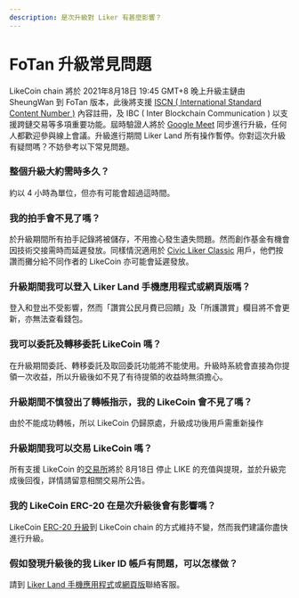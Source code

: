 ```yaml
---
description: 是次升級對 Liker 有甚麼影響？
---
```


# FoTan 升級常見問題

LikeCoin chain 將於 2021年8月18日 19:45 GMT+8 晚上升級主鏈由 SheungWan 到 FoTan 版本，此後將支援 [ISCN \( International Standard Content Number \)](../decentralized-publishing/what-is-iscn.md) 內容註冊，及 IBC \( Inter Blockchain Communication \) 以支援跨鏈交易等多項重要功能。屆時驗證人將於 [Google Meet](https://meet.google.com/hhu-gniq-exd) 同步進行升級，任何人都歡迎參與線上會議。升級進行期間 Liker Land 所有操作暫停。你對這次升級有疑問嗎？不妨參考以下常見問題。

### 整個升級大約需時多久？

約以 4 小時為單位，但亦有可能會超過這時間。

### 我的拍手會不見了嗎？

於升級期間所有拍手記錄將被儲存，不用擔心發生遺失問題。然而創作基金有機會因技術交接需時而延遲發放。同樣情況適用於 [Civic Liker Classic](../../user-guide/civic-liker/) 用戶，他們按讚而攤分給不同作者的 LikeCoin 亦可能會延遲發放。

### 升級期間我可以登入 Liker Land 手機應用程式或網頁版嗎？

登入和登出不受影響，然而「讚賞公民月費已回饋」及「所護讚賞」欄目將不會更新，亦無法查看錢包。

### 我可以委託及轉移委託 LikeCoin 嗎？

在升級期間委託、轉移委託及取回委託功能將不能使用。升級時系統會直接為你提領一次收益，所以升級後如不見了有待提領的收益時無須擔心。

### 升級期間不慎發出了轉帳指示，我的 LikeCoin 會不見了嗎？

由於不能成功轉帳，所以 LikeCoin 仍歸原處，升級成功後用戶需重新操作

### 升級期間我可以交易 LikeCoin 嗎？

所有支援 LikeCoin 的[交易所](../trade/)將於 8月18日 停止 LIKE 的充值與提現，並於升級完成後回復，詳情請留意相關交易所公告。

### 我的 LikeCoin ERC-20 在是次升級後會有影響嗎？

LikeCoin [ERC-20 升級](migration/)到 LikeCoin chain 的方式維持不變，然而我們建議你盡快進行升級。

### 假如發現升級後的我 Liker ID 帳戶有問題，可以怎樣做？

請到 [Liker Land 手機應用程式](https://liker.land/getapp)或[網頁版](https://liker.land/)聯絡客服。

